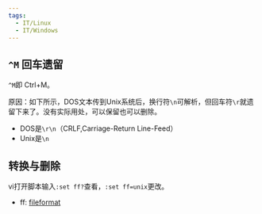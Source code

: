 ```yaml
---
tags:
  - IT/Linux
  - IT/Windows
---
```

## `^M` 回车遗留

`^M`即 Ctrl+M。

原因：如下所示，DOS文本传到Unix系统后，换行符`\n`可解析，但回车符`\r`就遗留下来了。没有实际用处，可以保留也可以删除。
- DOS是`\r\n`（CRLF,Carriage-Return Line-Feed）
- Unix是`\n`

## 转换与删除

vi打开脚本输入`:set ff?`查看，`:set ff=unix`更改。
- ff: [fileformat](https://vim.fandom.com/wiki/File_format)



